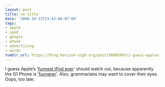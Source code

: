 ```yaml
---
layout: post
title: no title
date: '2008-10-23T23:43:08-07:00'
tags:
- apple
- ipod
- google
- phone
- advertising
- words
tumblr_url: https://blog.horizon-nigh.org/post/56065007/i-guess-apples-funnest-ipod-ever-should-watch
---
```

I guess Apple’s ’[funnest iPod ever](http://www.apple.com/ipodtouch/)’ should watch out, because apparently the G1 Phone is ’[funnerer](http://www.youtube.com/watch?v=0ZHgZr3SXCA)’. Also, grammarians may want to cover their eyes. Oops, too late.

